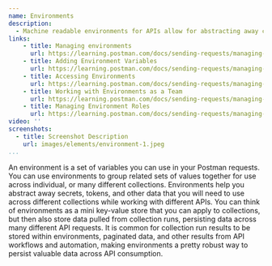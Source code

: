 ```yaml
---
name: Environments
description: 
  - Machine readable environments for APIs allow for abstracting away common elements of an API environment from the definition of each API, allowing different environments to be paired with OpenAPI and collections for each API at design, develop, and build time.
links:
    - title: Managing environments
      url: https://learning.postman.com/docs/sending-requests/managing-environments/
    - title: Adding Environment Variables
      url: https://learning.postman.com/docs/sending-requests/managing-environments/#adding-environment-variables
    - title: Accessing Environments
      url: https://learning.postman.com/docs/sending-requests/managing-environments/#accessing-environments 
    - title: Working with Environments as a Team
      url: https://learning.postman.com/docs/sending-requests/managing-environments/#accessing-environments  
    - title: Managing Environment Roles
      url: https://learning.postman.com/docs/sending-requests/managing-environments/#accessing-environments                   
video: ''
screenshots:
  - title: Screenshot Description
    url: images/elements/environment-1.jpeg
...
```

An environment is a set of variables you can use in your Postman requests. You can use environments to group related sets of values together for use across individual, or many different collections. Environments help you abstract away secrets, tokens, and other data that you will need to use across different collections while working with different APIs. You can think of environments as a mini key-value store that you can apply to collections, but then also store data pulled from collection runs, persisting data across many different API requests. It is common for collection run results to be stored within environments, paginated data, and other results from API workflows and automation, making environments a pretty robust way to persist valuable data across API consumption.

